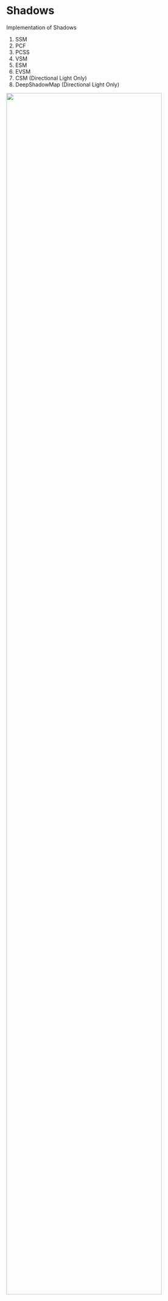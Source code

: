 # Shadows
Implementation of Shadows

1. SSM
2. PCF
3. PCSS
4. VSM
5. ESM
6. EVSM
7. CSM (Directional Light Only)
8. DeepShadowMap (Directional Light Only)

<img src="https://user-images.githubusercontent.com/6734453/64974161-3f25d600-d8e7-11e9-8a87-fbb5655da514.png" width="90%"></img>
